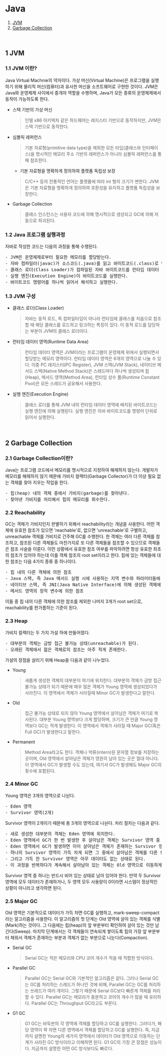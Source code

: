 # Java
1. [JVM](##-1-JVM)
2. [Garbage Collection](##-2-Garbage-Collection)

</br>

## 1 JVM

### 1.1 JVM 이란?
Java Virtual Machnie의 약자이다. 가상 머신(Virtual Machine)은 프로그램을 실행하기 위해 물리적 머신(컴퓨터)과 유사한 머신을 소프트웨어로 구현한 것이다. JVM은 Java와 운영체제 사이에서 중개자 역할을 수행하며, Java가 모든 종류의 운영체제에서 동작이 가능하도록 한다.

- 스택 기반의 가상 머신  
  > 인텔 x86 아키텍처 같은 하드웨어는 레지스터 기반으로 동작하지만, JVM은 스택 기반으로 동작한다.
- 심볼릭 레퍼런스  
  > 기본 자료형(primitive data type)을 제외한 모든 타입(클래스와 인터페이스)을 명시적인 메모리 주소 기반의 레퍼런스가 아니라 심볼릭 레퍼런스를 통해 참조한다.
  - 기본 자료형을 명확하게 정의하여 플랫폼 독립성 보장  
  > C/C++ 등의 전통적인 언어는 플랫폼에 따라 int 형의 크기가 변한다. JVM은 기본 자료형을 명확하게 정의하여 호환성을 유지하고 플랫폼 독립성을 보장한다.
- Garbage Collection  
  > 클래스 인스턴스는 사용자 코드에 의해 명시적으로 생성되고 GC에 의해 자동으로 파괴된다.

### 1.2 Java 프로그램 실행과정
자바로 작성한 코드는 다음의 과정을 통해 수행된다.

<pre>
- JVM은 운영체제로부터 필요한 메모리를 할당받는다.
- 자바 컴파일러(javac)가 소스코드(.java)를 읽고 바이트코드(.class)로 변환한다.
- 클래스 로더(Class Loader)가 컴파일된 자바 바이트코드를 런타임 데이터 영역에 로드한다.
- 실행 엔진(Execution Engine)이 바이트코드를 실행한다.
- 바이트코드 명령어를 하나씩 읽어서 해석하고 실행한다.
</pre>

### 1.3 JVM 구성
- 클래스 로더(Class Loader)  
  > 자바는 동적 로드, 즉 컴파일타임이 아니라 런타임에 클래스를 처음으로 참조할 때 해당 클래스를 로드하고 링크하는 특징이 있다. 이 동적 로드를 담당하는 부분이 JVM의 클래스 로더이다.
- 런타임 데이터 영역(Runtime Data Area)  
  > 런타임 데이터 영역은 JVM이라는 프로그램이 운영체제 위에서 실행되면서 할당받는 메모리 영역이다. 런타임 데이터 영역은 6개의 영역으로 나눌 수 있다. 이중 PC 레지스터(PC Register), JVM 스택(JVM Stack), 네이티브 메서드 스택(Native Method Stack)은 스레드마다 하나씩 생성되며 힙(Heap), 메서드 영역(Method Area), 런타임 상수 풀(Runtime Constant Pool)은 모든 스레드가 공유해서 사용한다.
- 실행 엔진(Execution Engine)  
  > 클래스 로더를 통해 JVM 내의 런타임 데이터 영역에 배치된 바이트코드는 실행 엔진에 의해 실행된다. 실행 엔진은 자바 바이트코드를 명령어 단위로 읽어서 실행한다.

</br>

## 2 Garbage Collection

### 2.1 Garbage Collection이란?
Java는 프로그램 코드에서 메모리를 명시적으로 지정하여 해제하지 않는다. 개발자가 메모리를 해제하지 않기 때문에 가비지 컬렉터(Garbage Collector)가 더 이상 필요 없는 객체를 찾아 지우는 작업을 한다.

<pre>
- 힙(heap) 내의 객체 중에서 가비지(garbage)를 찾아낸다.
- 찾아낸 가비지를 처리해서 힙의 메모리를 회수한다.
</pre>

### 2.2 Reachability
GC는 객체가 가비지인지 판별하기 위해서 reachability라는 개념을 사용한다. 어떤 객체에 유효한 참조가 있으면 'reachable'로, 없으면 'unreachable'로 구별하고, unreachable 객체를 가비지로 간주해 GC를 수행한다. 한 객체는 여러 다른 객체를 참조하고, 참조된 다른 객체들도 마찬가지로 또 다른 객체들을 참조할 수 있으므로 객체들은 참조 사슬을 이룬다. 이런 상황에서 유효한 참조 여부를 파악하려면 항상 유효한 최초의 참조가 있어야 하는데 이를 객체 참조의 root set이라고 한다. 힙에 있는 객체들에 대한 참조는 다음 4가지 종류 중 하나이다.

<pre>
- 힙 내의 다른 객체에 의한 참조
- Java 스택, 즉 Java 메서드 실행 시에 사용하는 지역 변수와 파라미터들에 의한 참조
- 네이티브 스택, 즉 JNI(Java Native Interface)에 의해 생성된 객체에 대한 참조
- 메서드 영역의 정적 변수에 의한 참조
</pre>

이들 중 힙 내의 다른 객체에 의한 참조를 제외한 나머지 3개가 root set으로, reachability를 판가름하는 기준이 된다.

### 2.3 Heap
가비지 컬렉터는 두 가지 가설 하에 만들어졌다.

<pre>
- 대부분의 객체는 금방 접근 불가능 상태(unreachable)가 된다.
- 오래된 객체에서 젊은 객체로의 참조는 아주 적게 존재한다.
</pre>

가설의 장점을 살리기 위해 Heap을 다음과 같이 나누었다.

- Young  
  > 새롭게 생성한 객체의 대부분이 여기에 위치한다. 대부분의 객체가 금방 접근 불가능 상태가 되기 때문에 매우 많은 객체가 Young 영역에 생성되었다가 사라진다. 이 영역에서 객체가 사라질때 Minor GC가 발생한다고 말한다.
- Old  
  > 접근 불가능 상태로 되지 않아 Young 영역에서 살아남은 객체가 여기로 복사된다. 대부분 Young 영역보다 크게 할당하며, 크기가 큰 만큼 Young 영역보다 GC는 적게 발생한다. 이 영역에서 객체가 사라질 때 Major GC(혹은 Full GC)가 발생한다고 말한다.
- Permanent  
  > Method Area라고도 한다. 객체나 억류(intern)된 문자열 정보를 저장하는 곳이며, Old 영역에서 살아남은 객체가 영원히 남아 있는 곳은 절대 아니다. 이 영역에서 GC가 발생할 수도 있는데, 여기서 GC가 발생해도 Major GC의 횟수에 포함된다.

### 2.4 Minor GC
Young 영역은 3개의 영역으로 나뉜다.

<pre>
- Eden 영역
- Survivor 영역(2개)
</pre>

Survivor 영역이 2개이기 때문에 총 3개의 영역으로 나뉜다. 처리 절차는 다음과 같다.

<pre>
- 새로 생성한 대부분의 객체는 Eden 영역에 위치한다.
- Eden 영역에서 GC가 한 번 발생한 후 살아남은 객체는 Survivor 영역 중 하나로 이동된다.
- Eden 영역에서 GC가 발생하면 이미 살아남은 객체가 존재하는 Survivor 영역으로 객체가 계속 쌓인다.
- 하나의 Survivor 영역이 가득 차게 되면 그 중에서 살아남은 객체를 다른 Survivor 영역으로 이동한다. 
- 그리고 가득 찬 Survivor 영역은 아무 데이터도 없는 상태로 된다.
- 이 과정을 반복하다가 계속해서 살아남아 있는 객체는 Old 영역으로 이동하게 된다.
</pre>

Survivor 영역 중 하나는 반드시 비어 있는 상태로 남아 있어야 한다. 만약 두 Survivor 영역에 모두 데이터가 존재하거나, 두 영역 모두 사용량이 0이라면 시스템이 정상적인 상황이 아니라고 생각하면 된다.

### 2.5 Major GC
Old 영역은 기본적으로 데이터가 가득 차면 GC를 실행하고, mark-sweep-compact라는 알고리즘을 사용한다. 이 알고리즘의 첫 단계는 Old 영역에 살아 있는 객체를 식별(Mark)하는 것이다. 그 다음에는 힙(heap)의 앞 부분부터 확인하여 살아 있는 것만 남긴다(Sweep). 마지막 단계에서는 각 객체들이 연속되게 쌓이도록 힙의 가장 앞 부분부터 채워서 객체가 존재하는 부분과 객체가 없는 부분으로 나눈다(Compaction).

- Serial GC  
  > Serial GC는 적은 메모리와 CPU 코어 개수가 적을 때 적합한 방식이다.
- Parallel GC  
  > Parallel GC는 Serial GC와 기본적인 알고리즘은 같다. 그러나 Serial GC는 GC를 처리하는 스레드가 하나인 것에 비해, Parallel GC는 GC를 처리하는 쓰레드가 여러 개이다. 그렇기 때문에 Serial GC보다 빠른게 객체를 처리할 수 있다. Parallel GC는 메모리가 충분하고 코어의 개수가 많을 때 유리하다. Parallel GC는 Throughput GC라고도 부른다.
- G1 GC  
  > G1 GC는 바둑판의 각 영역에 객체를 할당하고 GC를 실행한다. 그러다가, 해당 영역이 꽉 차면 다른 영역에서 객체를 할당하고 GC를 실행한다. 즉, 지금까지 설명한 Young의 세가지 영역에서 데이터가 Old 영역으로 이동하는 단계가 사라진 GC 방식이라고 이해하면 된다. G1 GC의 가장 큰 장점은 성능이다. 지금까지 설명한 어떤 GC 방식보다도 빠르다.

</br>
